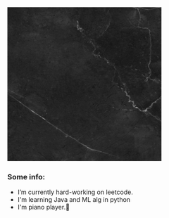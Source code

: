 <!--
<img src="https://lh6.googleusercontent.com/GYeHTAsKD5svx98zXDcBuSPzwMKO5LtH-LTuyfzEehodOnm_POEc0BqPQcFYwkPpQ3DrqKnI49Fc03sWVTBO=w1560-h759-rw" width="350" height="350" />
![Hey](https://github.com/RETAJD/RETAJD/blob/main/gifgif%20(1).gif)
-->

<img src="https://github.com/RETAJD/RETAJD/blob/main/gifgif%20(1).gif" width="350" height="350" />

### Some info:
- I’m currently hard-working on leetcode. 
- I'm learning Java and ML alg in python 
- I'm piano player.🎹
 
<!--
**RETAJD/RETAJD** is a ✨ _special_ ✨ repository because its `README.md` (this file) appears on your GitHub profile.

Here are some ideas to get you started:

- 🔭 I’m currently working on ...
- 🌱 I’m currently learning ...
- 👯 I’m looking to collaborate on ...
- 🤔 I’m looking for help with ...
- 💬 Ask me about ...
- 📫 How to reach me: ...
- 😄 Pronouns: ...
- ⚡ Fun fact: ...
-->
